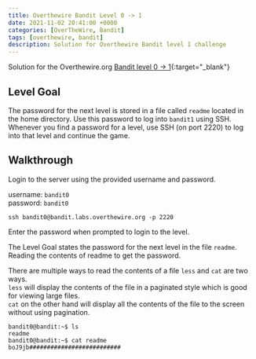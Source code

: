 ```yaml
---
title: Overthewire Bandit Level 0 -> 1
date: 2021-11-02 20:41:00 +0000
categories: [OverTheWire, Bandit]
tags: [overthewire, bandit]
description: Solution for Overthewire Bandit level 1 challenge
---
```


Solution for the Overthewire.org [Bandit level 0 -> 1](https://overthewire.org/wargames/bandit/bandit1.html){:target="\_blank"}

## Level Goal

The password for the next level is stored in a file called `readme` located in the home directory.
Use this password to log into `bandit1` using SSH. Whenever you find a password for a level, use SSH (on port 2220) to log into that level and continue the game.

## Walkthrough

Login to the server using the provided username and password.

username: `bandit0`  
password: `bandit0`

```ssh
ssh bandit0@bandit.labs.overthewire.org -p 2220
```

Enter the password when prompted to login to the level.

The Level Goal states the password for the next level in the file `readme`.
Reading the contents of readme to get the password.

There are multiple ways to read the contents of a file `less` and `cat` are two ways.  
`less` will display the contents of the file in a paginated style which is good for viewing large files.  
`cat` on the other hand will display all the contents of the file to the screen without using pagination.

```console
bandit0@bandit:~$ ls
readme
bandit0@bandit:~$ cat readme
boJ9jb##########################
```
